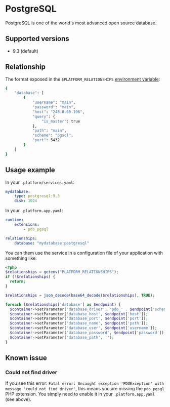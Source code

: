 # PostgreSQL

PostgreSQL is one of the world's most advanced open source database.

## Supported versions

* 9.3 (default)

## Relationship

The format exposed in the ``$PLATFORM_RELATIONSHIPS`` [environment variable](reference/environment-variables.md):

```bash
{
    "database": [
        {
            "username": "main",
            "password": "main",
            "host": "248.0.65.196",
            "query": {
                "is_master": true
            },
            "path": "main",
            "scheme": "pgsql",
            "port": 5432
        }
    ]
}
```

## Usage example

In your ``.platform/services.yaml``:

```yaml
mydatabase:
    type: postgresql:9.3
    disk: 1024
```

In your ``.platform.app.yaml``:

```yaml
runtime:
    extensions:
        - pdo_pgsql

relationships:
    database: "mydatabase:postgresql"
```

You can them use the service in a configuration file of your application with something like:

```php
<?php
$relationships = getenv("PLATFORM_RELATIONSHIPS");
if (!$relationships) {
  return;
}

$relationships = json_decode(base64_decode($relationships), TRUE);

foreach ($relationships['database'] as $endpoint) {
  $container->setParameter('database_driver', 'pdo_' . $endpoint['scheme']);
  $container->setParameter('database_host', $endpoint['host']);
  $container->setParameter('database_port', $endpoint['port']);
  $container->setParameter('database_name', $endpoint['path']);
  $container->setParameter('database_user', $endpoint['username']);
  $container->setParameter('database_password', $endpoint['password']);
  $container->setParameter('database_path', '');
}
```

## Known issue

### Could not find driver

If you see this error: ``Fatal error: Uncaught exception 'PDOException' with message 'could not find driver'``, 
this means you are missing the ``pdo_pgsql`` PHP extension. You simply need to enable it in your ``.platform.app.yaml``
(see above).

